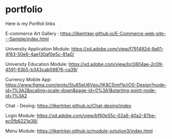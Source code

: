 # portfolio
Here is my Portfoli links

E-commerce Art Gallery : https://ilkertrker.github.io/E-Commerce-web-site---Sample/index.html

University Application Module: https://xd.adobe.com/view/f791492d-9a61-4f83-50e6-4ae130af0e5c-81a0/

University Education Module: https://xd.adobe.com/view/bc0804ae-2c09-4591-63b5-b343cab09876-ca39/

Currency Mobile App: https://www.figma.com/proto/5Iu65eU6VgoJ1K8C5imf1p/iOS-Design?node-id=1%3A2&scaling=scale-down&page-id=0%3A1&starting-point-node-id=1%3A2

Chat - Desing: https://ilkertrker.github.io/Chat-desing/index

Login Module: https://xd.adobe.com/view/bf60e55c-02a6-40a2-87be-ec0fb6221e38/

Menu Module: https://ilkertrker.github.io/module-solution3/index.html
